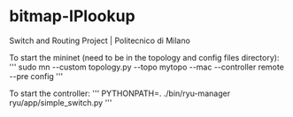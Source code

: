 # bitmap-IPlookup
Switch and Routing Project | Politecnico di Milano

To start the mininet (need to be in the topology and config files directory): 
'''
sudo mn --custom topology.py --topo mytopo --mac --controller remote --pre config
'''

To start the controller:
'''
PYTHONPATH=. ./bin/ryu-manager ryu/app/simple_switch.py
'''
